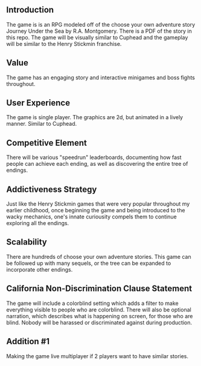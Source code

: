 ## Introduction

The game is is an RPG modeled off of the choose your own adventure story Journey Under the Sea by R.A. Montgomery. There is a PDF of the story in this repo. The game will be visually similar to Cuphead and the gameplay will be similar to the Henry Stickmin franchise.

## Value

The game has an engaging story and interactive minigames and boss fights throughout.

## User Experience

The game is single player. The graphics are 2d, but animated in a lively manner. Similar to Cuphead. 

## Competitive Element

There will be various "speedrun" leaderboards, documenting how fast people can achieve each ending, as well as discovering the entire tree of endings.

## Addictiveness Strategy

Just like the Henry Stickmin games that were very popular throughout my earlier childhood, once beginning the game and being introduced to the wacky mechanics, one's innate curiousity compels them to continue exploring all the endings.

## Scalability

There are hundreds of choose your own adventure stories. This game can be followed up with many sequels, or the tree can be expanded to incorporate other endings.

## California Non-Discrimination Clause Statement

The game will include a colorblind setting which adds a filter to make everything visible to people who are colorblind. There will also be optional narration, which describes what is happening on screen, for those who are blind. Nobody will be harassed or discriminated against during production.


## Addition #1

Making the game live multiplayer if 2 players want to have similar stories.